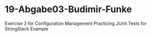 # 19-Abgabe03-Budimir-Funke
Exercise 3 for Configuration Management
Practicing JUnit Tests for StringStack Example

